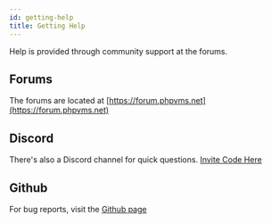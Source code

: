 ```yaml
---
id: getting-help
title: Getting Help
---
```


Help is provided through community support at the forums.

## Forums

The forums are located at [https://forum.phpvms.net](https://forum.phpvms.net)

## Discord

There's also a Discord channel for quick questions. [Invite Code Here](https://discord.gg/wvAmMnd)

## Github

For bug reports, visit the [Github page](https://github.com/nabeelio/phpvms)